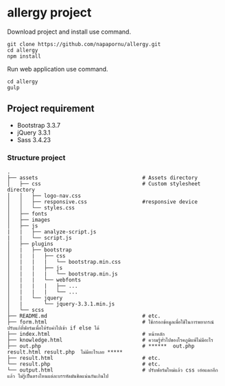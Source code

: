 # allergy project
Download project and install use command.
```
git clone https://github.com/napapornu/allergy.git
cd allergy
npm install
```

Run web application use command.
```
cd allergy
gulp
```
## Project requirement
- Bootstrap 3.3.7
- jQuery 3.3.1
- Sass 3.4.23


### Structure project

    .
    ├── assets                                  # Assets directory
    │   ├── css                                 # Custom stylesheet directory
    │   │   ├── logo-nav.css
    │   │   ├── responsive.css                  #responsive device
    │   │   └── styles.css
    │   ├── fonts
    │   ├── images
    │   ├── js
    |   |   ├── analyze-script.js
    |   |   └── script.js
    │   ├── plugins
    │   |   ├── bootstrap
    │   |   |   ├── css
    │   |   |   |   └── bootstrap.min.css
    │   |   |   ├── js
    │   |   |   |   └── bootstrap.min.js
    │   |   |   └── webfonts
    │   |   |   |   ├── ...
    │   |   |   |   └── ...
    │   |   └── jquery
    │   |       └── jquery-3.3.1.min.js
    │   └── scss  
    ├── README.md                               # etc.
    ├── form.html                               # ใช้กรอกข้อมูลเพื่อใช้ในการพยากรณ์ ปรับแก้ที่ฟอร์มเพื่อให้รับค่าไปเข้า if else ได้
    ├── index.html                              # หน้าหลัก
    ├── knowledge.html                          # ความรู้ทั่วไปของโรคภูมิแพ้ไม่มีอะไร
    ├── out.php                                 # ******  out.php result.html result.php  ไม่มีอะไรเลย *****
    ├── result.html                             # etc.
    └── result.php                              # etc.
    └── output.html                             # ปรับฟอร์มใหม่แล้ว css เอ๋อแดกอีกแล้ว ไม่รู้เป็นตรงไหนแต่ละบรรทัดมันชิดแน่นกันเกินไป
